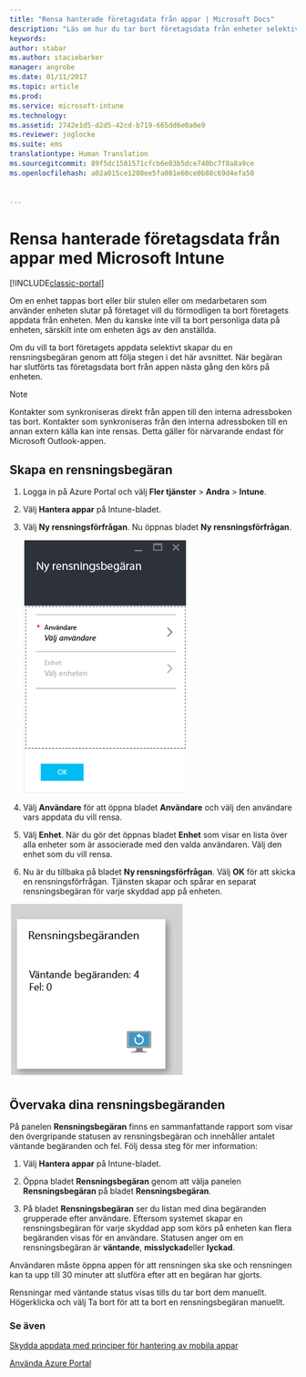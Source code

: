 ```yaml
---
title: "Rensa hanterade företagsdata från appar | Microsoft Docs"
description: "Läs om hur du tar bort företagsdata från enheter selektivt via fjärranslutning."
keywords: 
author: stabar
ms.author: staciebarker
manager: angrobe
ms.date: 01/11/2017
ms.topic: article
ms.prod: 
ms.service: microsoft-intune
ms.technology: 
ms.assetid: 2742e1d5-d2d5-42cd-b719-665dd6e0a0e9
ms.reviewer: joglocke
ms.suite: ems
translationtype: Human Translation
ms.sourcegitcommit: 89f5dc1581571cfcb6e03b5dce740bc7f8a8a9ce
ms.openlocfilehash: a02a015ce1208ee5fa081e60ce0b88c69d4efa50


---
```


# <a name="wipe-managed-company-app-data-with-microsoft-intune"></a>Rensa hanterade företagsdata från appar med Microsoft Intune

[!INCLUDE[classic-portal](../includes/classic-portal.md)]

Om en enhet tappas bort eller blir stulen eller om medarbetaren som använder enheten slutar på företaget vill du förmodligen ta bort företagets appdata från enheten. Men du kanske inte vill ta bort personliga data på enheten, särskilt inte om enheten ägs av den anställda.

Om du vill ta bort företagets appdata selektivt skapar du en rensningsbegäran genom att följa stegen i det här avsnittet. När begäran har slutförts tas företagsdata bort från appen nästa gång den körs på enheten.
>[!NOTE]
> Kontakter som synkroniseras direkt från appen till den interna adressboken tas bort. Kontakter som synkroniseras från den interna adressboken till en annan extern källa kan inte rensas. Detta gäller för närvarande endast för Microsoft Outlook-appen.



## <a name="create-a-wipe-request"></a>Skapa en rensningsbegäran

1.  Logga in på Azure Portal och välj **Fler tjänster** > **Andra** > **Intune**.

2.  Välj **Hantera appar** på Intune-bladet.

3.  Välj  **Ny rensningsförfrågan**. Nu öppnas bladet **Ny rensningsförfrågan**.

    ![Skärmbild av bladet Ny rensningsförfrågan](../media/AppManagement/AzurePortal_MAM_NewWipeRequest.png)

4.  Välj **Användare** för att öppna bladet **Användare** och välj den användare vars appdata du vill rensa.

5.  Välj **Enhet**.  När du gör det öppnas bladet **Enhet** som visar en lista över alla enheter som är associerade med den valda användaren.  Välj den enhet som du vill rensa.

6.  Nu är du tillbaka på bladet **Ny rensningsförfrågan**. Välj **OK** för att skicka en rensningsförfrågan. Tjänsten skapar och spårar en separat rensningsbegäran för varje skyddad app på enheten.

![Skärmbild av rutan Rensningsförfrågningar ](../media/AppManagement/AzurePortal_MAM_WipeRequestsSummary.png)

## <a name="monitor-your-wipe-requests"></a>Övervaka dina rensningsbegäranden

På panelen **Rensningsbegäran** finns en sammanfattande rapport som visar den övergripande statusen av rensningsbegäran och innehåller antalet väntande begäranden och fel. Följ dessa steg för mer information:

1.  Välj **Hantera appar** på Intune-bladet.

2.  Öppna bladet **Rensningsbegäran** genom att välja panelen **Rensningsbegäran** på bladet **Rensningsbegäran**.

3.  På bladet **Rensningsbegäran** ser du listan med dina begäranden grupperade efter användare. Eftersom systemet skapar en rensningsbegäran för varje skyddad app som körs på enheten kan flera begäranden visas för en användare. Statusen anger om en rensningsbegäran är **väntande**, **misslyckad**eller **lyckad**.

Användaren måste öppna appen för att rensningen ska ske och rensningen kan ta upp till 30 minuter att slutföra efter att en begäran har gjorts.

Rensningar med väntande status visas tills du tar bort dem manuellt.  Högerklicka och välj Ta bort för att ta bort en rensningsbegäran manuellt.

### <a name="see-also"></a>Se även
[Skydda appdata med principer för hantering av mobila appar](protect-app-data-using-mobile-app-management-policies-with-microsoft-intune.md)

[Använda Azure Portal](azure-portal-for-microsoft-intune-mam-policies.md)



<!--HONumber=Jan17_HO2-->


